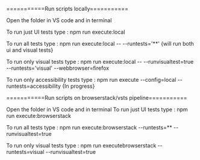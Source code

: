 
===========Run scripts locally===========

Open the folder in VS code and in terminal

To run just UI tests type : npm run execute:local

To run all tests type :  npm run execute:local -- --runtests='**'  {will run both ui and visual tests}

To run only visual tests type :  npm run execute:local -- --runvisualtest=true --runtests='visual' --webbrowser=firefox

To run only accessibility tests type : npm run execute --config=local --runtests=accessibility  {In progress}


[comment]: <> (To run a specific browser, pass --webbrowser='firefox')

===========Run scripts on browserstack/vsts pipeline===========

Open the folder in VS code and in terminal
To run just UI tests type : npm run execute:browserstack

To run all tests type : npm run execute:browserstack --runtests=** --runvisualtest=true

To run only visual tests type : npm run executebrowserstack --runtests=visual --runvisualtest=true

  
